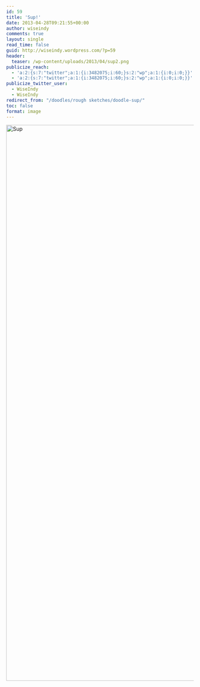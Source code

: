 ```yaml
---
id: 59
title: 'Sup!'
date: 2013-04-28T09:21:55+00:00
author: wiseindy
comments: true
layout: single
read_time: false
guid: http://wiseindy.wordpress.com/?p=59
header:
  teaser: /wp-content/uploads/2013/04/sup2.png
publicize_reach:
  - 'a:2:{s:7:"twitter";a:1:{i:3482075;i:60;}s:2:"wp";a:1:{i:0;i:0;}}'
  - 'a:2:{s:7:"twitter";a:1:{i:3482075;i:60;}s:2:"wp";a:1:{i:0;i:0;}}'
publicize_twitter_user:
  - WiseIndy
  - WiseIndy
redirect_from: "/doodles/rough sketches/doodle-sup/"
toc: false
format: image
---
```

<img class="alignnone size-full wp-image-40" alt="Sup" src="http://wiseindy.com/wp-content/uploads/2013/04/sup2.png" width="960" height="1494" />